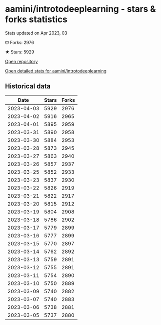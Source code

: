 # aamini/introtodeeplearning - stars & forks statistics

Stats updated on Apr 2023, 03

☋ Forks: 2976

★ Stars: 5929

[Open repository](https://github.com/aamini/introtodeeplearning)

[Open detailed stats for aamini/introtodeeplearning](https://reviewgithub.com/rep/aamini/introtodeeplearning)

## Historical data
| Date | Stars | Forks |
|------|-------|-------|
| 2023-04-03 | 5929 | 2976 | 
| 2023-04-02 | 5916 | 2965 | 
| 2023-04-01 | 5895 | 2959 | 
| 2023-03-31 | 5890 | 2958 | 
| 2023-03-30 | 5884 | 2953 | 
| 2023-03-28 | 5873 | 2945 | 
| 2023-03-27 | 5863 | 2940 | 
| 2023-03-26 | 5857 | 2937 | 
| 2023-03-25 | 5852 | 2933 | 
| 2023-03-23 | 5837 | 2930 | 
| 2023-03-22 | 5826 | 2919 | 
| 2023-03-21 | 5822 | 2917 | 
| 2023-03-20 | 5815 | 2912 | 
| 2023-03-19 | 5804 | 2908 | 
| 2023-03-18 | 5786 | 2902 | 
| 2023-03-17 | 5779 | 2899 | 
| 2023-03-16 | 5777 | 2899 | 
| 2023-03-15 | 5770 | 2897 | 
| 2023-03-14 | 5762 | 2892 | 
| 2023-03-13 | 5759 | 2891 | 
| 2023-03-12 | 5755 | 2891 | 
| 2023-03-11 | 5754 | 2890 | 
| 2023-03-10 | 5750 | 2889 | 
| 2023-03-09 | 5740 | 2882 | 
| 2023-03-07 | 5740 | 2883 | 
| 2023-03-06 | 5738 | 2881 | 
| 2023-03-05 | 5737 | 2880 | 

